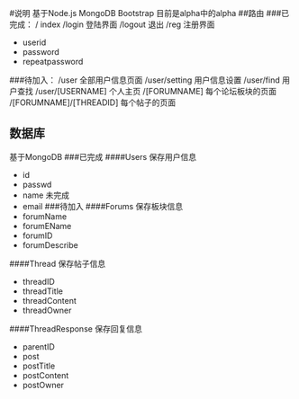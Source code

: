 #说明
基于Node.js MongoDB Bootstrap
目前是alpha中的alpha
##路由
###已完成：
/ index
/login 登陆界面
/logout 退出
/reg 注册界面
 * userid
 * password
 * repeatpassword

###待加入：
/user 全部用户信息页面
/user/setting 用户信息设置
/user/find 用户查找
/user/[USERNAME] 个人主页
/[FORUMNAME] 每个论坛板块的页面
/[FORUMNAME]/[THREADID] 每个帖子的页面

## 数据库
基于MongoDB
###已完成
####Users
保存用户信息
* id
* passwd
* name 未完成
* email
###待加入
####Forums
保存板块信息
* forumName
* forumEName
* forumID
* forumDescribe

####Thread
保存帖子信息
* threadID
* threadTitle
* threadContent
* threadOwner

####ThreadResponse
保存回复信息
* parentID
* post
* postTitle
* postContent
* postOwner

